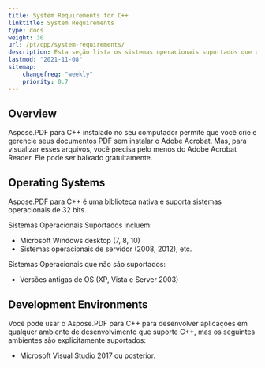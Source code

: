```yaml
---
title: System Requirements for C++
linktitle: System Requirements
type: docs
weight: 30
url: /pt/cpp/system-requirements/
description: Esta seção lista os sistemas operacionais suportados que um desenvolvedor precisa para trabalhar com sucesso com o Aspose.PDF para C++.
lastmod: "2021-11-08"
sitemap:
    changefreq: "weekly"
    priority: 0.7
---
```


## Overview

Aspose.PDF para C++ instalado no seu computador permite que você crie e gerencie seus documentos PDF sem instalar o Adobe Acrobat. Mas, para visualizar esses arquivos, você precisa pelo menos do Adobe Acrobat Reader. Ele pode ser baixado gratuitamente.

## Operating Systems

Aspose.PDF para C++ é uma biblioteca nativa e suporta sistemas operacionais de 32 bits.

Sistemas Operacionais Suportados incluem:

- Microsoft Windows desktop (7, 8, 10)
- Sistemas operacionais de servidor (2008, 2012), etc.

Sistemas Operacionais que não são suportados:

- Versões antigas de OS (XP, Vista e Server 2003)

## Development Environments

Você pode usar o Aspose.PDF para C++ para desenvolver aplicações em qualquer ambiente de desenvolvimento que suporte C++, mas os seguintes ambientes são explicitamente suportados:

- Microsoft Visual Studio 2017 ou posterior.